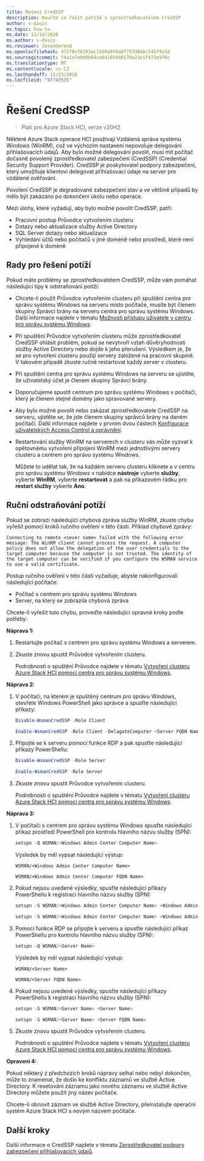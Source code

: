 ```yaml
---
title: Řešení CredSSP
description: Naučte se řešit potíže s zprostředkovatelem CredSSP
author: v-dasis
ms.topic: how-to
ms.date: 12/14/2020
ms.author: v-dasis
ms.reviewer: JasonGerend
ms.openlocfilehash: 472f0cf6103ac1559a9f8a0f757d66bc545f9a5d
ms.sourcegitcommit: f4a1a7e9d0b64ca84105d48170a23e1f473e976c
ms.translationtype: MT
ms.contentlocale: cs-CZ
ms.lasthandoff: 12/23/2020
ms.locfileid: "97743535"
---
```

# <a name="troubleshoot-credssp"></a>Řešení CredSSP

> Platí pro Azure Stack HCI, verze v20H2

Některé Azure Stack operace HCI používají Vzdálená správa systému Windows (WinRM), což ve výchozím nastavení nepovoluje delegování přihlašovacích údajů. Aby bylo možné delegování povolit, musí mít počítač dočasně povolený zprostředkovatel zabezpečení (CredSSP) (Credential Security Support Provider). CredSSP je poskytovatel podpory zabezpečení, který umožňuje klientovi delegovat přihlašovací údaje na server pro vzdálené ověřování.

Povolení CredSSP je degradované zabezpečení stav a ve většině případů by mělo být zakázáno po dokončení úkolu nebo operace.

Mezi úlohy, které vyžadují, aby bylo možné povolit CredSSP, patří:

- Pracovní postup Průvodce vytvořením clusteru
- Dotazy nebo aktualizace služby Active Directory
- SQL Server dotazy nebo aktualizace
- Vyhledání účtů nebo počítačů v jiné doméně nebo prostředí, které není připojené k doméně

## <a name="troubleshooting-tips"></a>Rady pro řešení potíží

Pokud máte problémy se zprostředkovatelem CredSSP, může vám pomáhat následující tipy k odstraňování potíží:

- Chcete-li použít Průvodce vytvořením clusteru při spuštění centra pro správu systému Windows na serveru místo počítače, musíte být členem skupiny Správci brány na serveru centra pro správu systému Windows. Další informace najdete v tématu [Možnosti přístupu uživatele v centru pro správu systému Windows](/windows-server/manage/windows-admin-center/plan/user-access-options).

- Při spuštění Průvodce vytvořením clusteru může zprostředkovatel CredSSP ohlásit problém, pokud se nevytvoří vztah důvěryhodnosti služby Active Directory nebo dojde k jeho přerušení. Výsledkem je, že se pro vytvoření clusteru použijí servery založené na pracovní skupině. V takovém případě zkuste ručně restartovat každý server v clusteru.

- Při spuštění centra pro správu systému Windows na serveru se ujistěte, že uživatelský účet je členem skupiny Správci brány.

- Doporučujeme spustit centrum pro správu systému Windows v počítači, který je členem stejné domény jako spravované servery.

- Aby bylo možné povolit nebo zakázat zprostředkovatele CredSSP na serveru, ujistěte se, že jste členem skupiny správců brány na daném počítači. Další informace najdete v prvním dvou částech [Konfigurace uživatelských Access Control a oprávnění](/windows-server/manage/windows-admin-center/configure/user-access-control#gateway-access-role-definitions).

- Restartování služby WinRM na serverech v clusteru vás může vyzvat k opětovnému vytvoření připojení WinRM mezi jednotlivými servery clusteru a centrem pro správu systému Windows.

    Můžete to udělat tak, že na každém serveru clusteru kliknete a v centru pro správu systému Windows v nabídce **nástroje** vyberte **služby**, vyberte **WinRM**, vyberte **restartovat** a pak na příkazovém řádku pro **restart služby** vyberte **Ano**.

## <a name="manual-troubleshooting"></a>Ruční odstraňování potíží

Pokud se zobrazí následující chybová zpráva služby WinRM, zkuste chybu vyřešit pomocí kroků ručního ověření v této části. Příklad chybové zprávy:

`Connecting to remote <sever name> failed with the following error message: The WinRM client cannot process the request. A computer policy does not allow the delegation of the user credentials to the target computer because the computer is not trusted. The identity of the target computer can be verified if you configure the WSMAN service to use a valid certificate.`

Postup ručního ověření v této části vyžaduje, abyste nakonfigurovali následující počítače:
- Počítač s centrem pro správu systému Windows
- Server, na který se zobrazila chybová zpráva

Chcete-li vyřešit tuto chybu, proveďte následující opravné kroky podle potřeby:

**Náprava 1:**
1. Restartujte počítač s centrem pro správu systému Windows a serverem.
1. Zkuste znovu spustit Průvodce vytvořením clusteru.

    Podrobnosti o spuštění Průvodce najdete v tématu [Vytvoření clusteru Azure Stack HCI pomocí centra pro správu systému Windows](../deploy/create-cluster.md).

**Náprava 2:**
1. V počítači, na kterém je spuštěný centrum pro správu Windows, otevřete Windows PowerShell jako správce a spusťte následující příkazy:

    ```powershell
    Disable-WsmanCredSSP -Role Client  
    ```

    ```powershell  
    Enable-WsmanCredSSP -Role Client -DelagateComputer <Server FQDN Name>
    ```

1. Připojte se k serveru pomocí funkce RDP a pak spusťte následující příkazy PowerShellu:

    ```powershell  
    Disable-WsmanCredSSP -Role Server  
    ```

    ```powershell  
    Enable-WsmanCredSSP -Role Server  
    ```
    
1. Zkuste znovu spustit Průvodce vytvořením clusteru.

    Podrobnosti o spuštění Průvodce najdete v tématu [Vytvoření clusteru Azure Stack HCI pomocí centra pro správu systému Windows](../deploy/create-cluster.md).

**Náprava 3:**
1. V počítači s centrem pro správu systému Windows spusťte následující příkaz prostředí PowerShell pro kontrolu hlavního názvu služby (SPN):

    ```powershell
    setspn -Q WSMAN/<Windows Admin Center Computer Name>  
    ```
    
    Výsledek by měl vypsat následující výstup:

    `WSMAN/<Windows Admin Center Computer Name>`

    `WSMAN/<Windows Admin Center Computer FQDN Name>`

1. Pokud nejsou uvedené výsledky, spusťte následující příkazy PowerShellu k registraci hlavního názvu služby (SPN):

    ```powershell
    setspn -S WSMAN/<Windows Admin Center Computer Name> <Windows Admin Center Computer Name>  
    ```

    ```powershell
    setspn -S WSMAN/<Windows Admin Center Computer Name> <Windows Admin Center Computer FQDN Name>  
    ```

1. Pomocí funkce RDP se připojte k serveru a spusťte následující příkaz PowerShellu pro kontrolu hlavního názvu služby (SPN):

    ```powershell
    setspn -Q WSMAN/<Server Name>  
    ```

    Výsledek by měl vypsat následující výstup:

    `WSMAN/<Server Name>`

    `WSMAN/<Server FQDN Name>`

1. Pokud nejsou uvedené výsledky, spusťte následující příkazy PowerShellu k registraci hlavního názvu služby (SPN):

    ```powershell
    setspn -S WSMAN/<Server Name> <Server Name>  
    ```

    ```powershell
    setspn -S WSMAN/<Server Name> <Server FQDN Name>  
    ```

1. Zkuste znovu spustit Průvodce vytvořením clusteru.

    Podrobnosti o spuštění Průvodce najdete v tématu [Vytvoření clusteru Azure Stack HCI pomocí centra pro správu systému Windows](../deploy/create-cluster.md).


**Opravení 4:**

Pokud některý z předchozích kroků nápravy selhal nebo nebyl dokončen, může to znamenat, že došlo ke konfliktu záznamů ve službě Active Directory. K resetování záznamu jako nového záznamu ve službě Active Directory můžete použít jiný název počítače.

Chcete-li obnovit záznam ve službě Active Directory, přeinstalujte operační systém Azure Stack HCI s novým názvem počítače.

## <a name="next-steps"></a>Další kroky

Další informace o CredSSP najdete v tématu [Zprostředkovatel podpory zabezpečení přihlašovacích údajů](/windows/win32/secauthn/credential-security-support-provider).